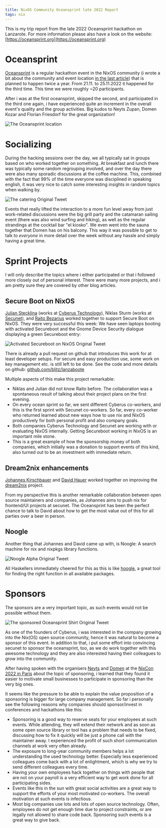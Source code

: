```yaml
---
title: NixOS Community Oceansprint late 2022 Report
tags: nix
---
```


This is my trip report from the late 2022 Oceansprint hackathon on Lanzarote.
For more information please also have a look on the website:
[https://oceansprint.org](https://oceansprint.org)

<!--more-->

# Oceansprint

[Oceansprint](https://oceansprint.org) is a regular hackathon event in the
NixOS community (i wrote a bit about the community and event location
[in the last article](/2021/12/12/nix-community-oceansprint-report))
that is planned to happen twice a year.
From 21.11. to 25.11.2022 it happened for the third time.
This time we were roughly ~20 participants.

After i was at the first oceansprint, skipped the second, and participated in
the third one again, i have experienced quite an increment in the overall
event's quality and the group activities.
Big kudos to Neyts Zupan, Domen Kozar and Florian Friesdorf for the great
organization!

![The Oceansprint location](/images/2021-12-oceansprint-location.jpg)

# Socializing

During the hacking sessions over the day, we all typically sat in groups based
on who worked together on something.
At breakfast and lunch there was typically some random regrouping involved,
and over the day there were also many sporadic discussions at the coffee
machine.
This, combined with the fact that 99% of the time everyone was disciplined in
speaking english, it was very nice to catch some interesting insights in
random topics when walking by.

![The catering [Original Tweet](https://twitter.com/nzupan/status/1594653961419644932)](/images/2022-oceansprint3-buffet.jpg)

Events that really lifted the interaction to a more fun level away from just
work-related discussions were the big grill party and the catamaran sailing
event (there was also wind surfing and hiking), as well as the regular
strandings at the cocktail bar "el kiosko".
We even went into the sauna together that Domen has on his balcony.
This way it was possible to get to talk to *everyone* in more detail over the
week without any hassle and simply having a great time.

# Sprint Projects

I will only describe the topics where i either participated or that i followed
more closely out of personal interest.
There were many more projects, and i am pretty sure they are covered by other
blog articles.

## Secure Boot on NixOS

[Julian Stecklina](https://twitter.com/blitzclone) (works at [Cyberus
Technology](https://cyberus-technology.de/)), Niklas Sturm (works at
[Secunet](https://www.secunet.com/)), and
[Raito Bezarius](https://twitter.com/Ra1t0_Bezar1us) worked together to support
Secure Boot on NixOS.
They were very successful this week: We have seen laptops booting with activated
Secureboot and the Gnome Device Security dialogue displaying a green
Secureboot entry:

![Activated Secureboot on NixOS [Original Tweet](https://twitter.com/blitzclone/status/1596108176914493440)](/images/2022-oceansprint3-secureboot.png)

There is already a pull request on github that introduces this work for at least
developer setups.
For secure and easy production use, some work on key management etc. is still
left to be done.
See the code and more details on github:
[github.com/blitz/lanzaboote](https://github.com/blitz/lanzaboote)

Multiple aspects of this make this project remarkable:

- Niklas and Julian did not know Raito before. The collaboration was a
  spontaneous result of talking about their project plans on the first evening.
- On every ocean sprint so far, we sent different Cyberus co-workers, and this
  is the first sprint with Secunet co-workers. So far, every co-worker who
  returned learned about new ways how to use nix and NixOS productively for both
  personal profit and also company goals.
- Both companies Cyberus Technology and Secunet are working with or evaluating
  NixOS internally. Getting Secureboot working in NixOS is an important mile
  stone.
- This is a great example of how the sponsorship money of both companies, which
  initially was a donation to support events of this kind, also turned out to be
  an investment with immediate return.

## Dream2nix enhancements

[Johannes Kirschbauer](https://github.com/hsjobeki) and
[David Hauer](https://github.com/davhau) worked together on improving the
[dream2nix](https://nix-community.github.io/dream2nix/) project.

From my perspective this is another remarkable collaboration between open source
maintainers and companies, as Johannes aims to push nix for frontend/UI projects
at secunet.
The Oceansprint has been the perfect chance to talk to David about how to get
the most value out of this for all parties over a beer in person.

## Noogle

Another thing that Johannes and David came up with, is Noogle:
A search machine for nix and nixpkgs library functions.

![Noogle Alpha [Original Tweet](https://twitter.com/domenkozar/status/1596168388195545088)](/images/2022-oceansprint3-noogle.jpg)

All Haskellers immediately cheered for this as this is like
[hoogle](https://hoogle.haskell.org/), a great tool for finding the right
function in all available packages.

# Sponsors

The sponsors are a very important topic, as such events would not be possible
without them.

![The sponsored Oceansprint Shirt [Original Tweet](https://twitter.com/domenkozar/status/1595004457653309440)](/images/2022-oceansprint3-shirt.jpg)

As one of the founders of Cyberus, i was interested in the company growing
into the Nix(OS) open source community, hence it was natural to become a sponsor
of this event.
In addition to that, i put some effort into convincing secunet to sponsor the
oceansprint, too, as we do work together with this awesome technology and they
are also interested having their colleagues to grow into the community.

After having spoken with the organisers [Neyts](https://twitter.com/nzupan) and
[Domen](https://twitter.com/domenkozar) at the
[NixCon 2022 in Paris](https://2022.nixcon.org/) about the topic of sponsoring,
i learned that they found it easier to motivate small businesses to participate
in sponsoring than the very big ones.

It seems like the pressure to be able to explain the value proposition of a
sponsoring is bigger for large company management.
So far i personally see the following reasons why companies should
sponsor/invest in conferences and hackathons like this:

- Sponsoring is a good way to reserve seats for your employees at such events.
  While attending, they will extend their network and as soon as some open
  source library or tool has a problem that needs to be fixed, discussing how
  to fix it quickly will be just a phone call with the maintainer away.
  I experienced the profit of such short communication channels at work very
  often already.
- The exposure to long-year community members helps a lot understanding the
  used technology better. Especially less experienced colleagues come back with
  a lot of enlightment, which is why we try to send different colleagues every
  time.
- Having your own employees hack together on things with people that are not on
  your payroll is a very efficient way to get work done for all participating
  sides.
- Events like this in the sun with great social activities are a great way to
  support the efforts of your most motivated co-workers. The overall motivation
  at such events is infectious.
- Most big companies use lots and lots of open source technology.
  Often, employees do not get enough time due to project constraints, or are
  legally not allowed to share code back.
  Sponsoring such events is a great way to give back.
